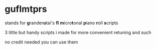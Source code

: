 # guflmtprs
stands for **g**rander**u**tai's **fl** **m**icro**t**onal **p**iano **r**oll **s**cripts

3 little but handy scripts i made for more convenient retuning and such

no credit needed you can use them
